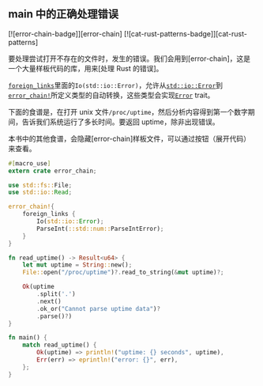 ## main 中的正确处理错误

[![error-chain-badge]][error-chain] [![cat-rust-patterns-badge]][cat-rust-patterns]

要处理尝试打开不存在的文件时，发生的错误。我们会用到[error-chain]，这是一个大量样板代码的库，用来[处理 Rust 的错误]。

[`foreign_links`]里面的`Io(std::io::Error)`，允许从[`std::io::Error`]到[`error_chain!`]所定义类型的自动转换，这些类型会实现[`Error`] trait。

下面的食谱是，在打开 unix 文件`/proc/uptime`，然后分析内容得到第一个数字期间，告诉我们系统运行了多长时间。要返回 uptime，除非出现错误。

本书中的其他食谱，会隐藏[error-chain]样板文件，可以通过按钮（展开代码）来查看。

```rust
#[macro_use]
extern crate error_chain;

use std::fs::File;
use std::io::Read;

error_chain!{
    foreign_links {
        Io(std::io::Error);
        ParseInt(::std::num::ParseIntError);
    }
}

fn read_uptime() -> Result<u64> {
    let mut uptime = String::new();
    File::open("/proc/uptime")?.read_to_string(&mut uptime)?;

    Ok(uptime
        .split('.')
        .next()
        .ok_or("Cannot parse uptime data")?
        .parse()?)
}

fn main() {
    match read_uptime() {
        Ok(uptime) => println!("uptime: {} seconds", uptime),
        Err(err) => eprintln!("error: {}", err),
    };
}
```

[`error_chain!`]: https://docs.rs/error-chain/*/error_chain/macro.error_chain.html
[`error`]: https://doc.rust-lang.org/std/error/trait.Error.html
[`foreign_links`]: https://docs.rs/error-chain/*/error_chain/#foreign-links
[`std::io::error`]: https://doc.rust-lang.org/std/io/struct.Error.html
[handle errors in rust]: https://doc.rust-lang.org/book/second-edition/ch09-00-error-handling.html
